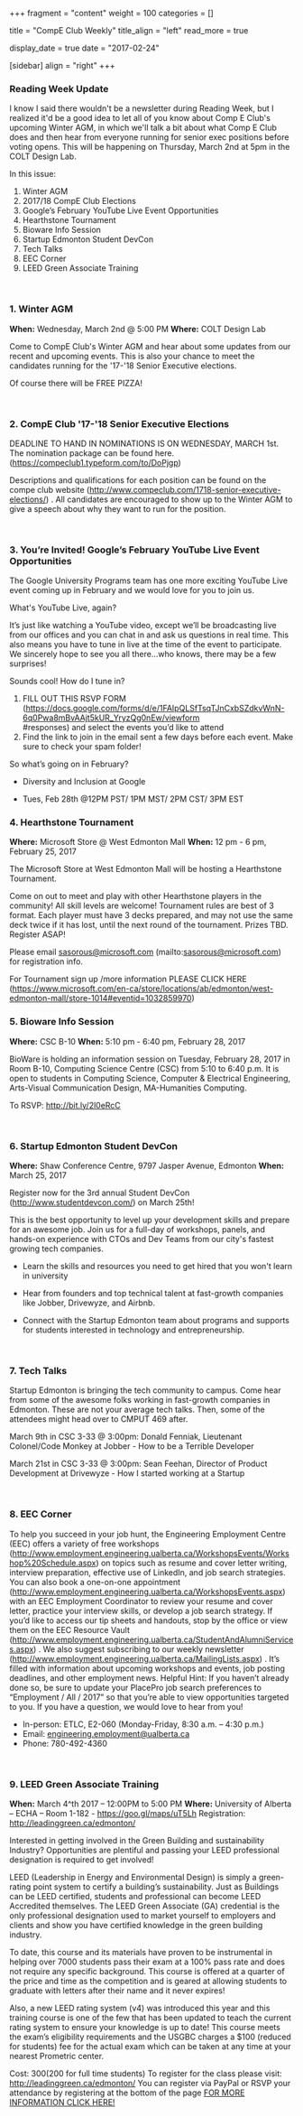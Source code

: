 
+++
fragment = "content"
weight = 100
categories = []

title = "CompE Club Weekly"
title_align = "left"
read_more = true

display_date = true
date = "2017-02-24" 

[sidebar]
  align = "right"
+++
### Reading Week Update


I know I said there wouldn't be a newsletter during Reading Week, but I realized it'd be a good idea to let all of you know about Comp E Club's upcoming Winter AGM, in which we'll talk a bit about what Comp E Club does and then hear from everyone running for senior exec positions before voting opens. This will be happening on Thursday, March 2nd at 5pm in the COLT Design Lab.

In this issue:
1. Winter AGM
2. 2017/18 CompE Club Elections
3. Google’s February YouTube Live Event Opportunities
4. Hearthstone Tournament
5. Bioware Info Session
6. Startup Edmonton Student DevCon
7. Tech Talks
8. EEC Corner
9. LEED Green Associate Training

</br>

### 1. Winter AGM


**When:** Wednesday, March 2nd @ 5:00 PM
**Where:** COLT Design Lab

Come to CompE Club's Winter AGM and hear about some updates from our recent and upcoming events. This is also your chance to meet the candidates running for the '17-'18 Senior Executive elections.

Of course there will be FREE PIZZA!

</br>

### 2. CompE Club '17-'18 Senior Executive Elections

DEADLINE TO HAND IN NOMINATIONS IS ON WEDNESDAY, MARCH 1st.
The nomination package can be found here. (https://compeclub1.typeform.com/to/DoPjgp)

Descriptions and qualifications for each position can be found on the compe club website (http://www.compeclub.com/1718-senior-executive-elections/) .
All candidates are encouraged to show up to the Winter AGM to give a speech about why they want to run for the position.

</br>

### 3. You’re Invited! Google’s February YouTube Live Event Opportunities


The Google University Programs team has one more exciting YouTube Live event coming up in February and we would love for you to join us.

What's YouTube Live, again?

It’s just like watching a YouTube video, except we’ll be broadcasting live from our offices and you can chat in and ask us questions in real time. This also means you have to tune in live at the time of the event to participate. We sincerely hope to see you all there...who knows, there may be a few surprises!

Sounds cool! How do I tune in?
1. FILL OUT THIS RSVP FORM (https://docs.google.com/forms/d/e/1FAIpQLSfTsqTJnCxbSZdkvWnN-6q0Pwa8mBvAAjt5kUR_YryzQg0nEw/viewform</br>
#responses) and select the events you’d like to attend
2. Find the link to join in the email sent a few days before each event. Make sure to check your spam folder!

So what’s going on in February?
* Diversity and Inclusion at Google
+ Tues, Feb 28th @12PM PST/ 1PM MST/ 2PM CST/ 3PM EST


### 4. Hearthstone Tournament

**Where:** Microsoft Store @ West Edmonton Mall
**When:** 12 pm - 6 pm, February 25, 2017

The Microsoft Store at West Edmonton Mall will be hosting a Hearthstone Tournament.

Come on out to meet and play with other Hearthstone players in the community! All skill levels are welcome! Tournament rules are best of 3 format. Each player must have 3 decks prepared, and may not use the same deck twice if it has lost, until the next round of the tournament. Prizes TBD. Register ASAP!

Please email sasorous@microsoft.com (mailto:sasorous@microsoft.com)   for registration info.

For Tournament sign up /more information PLEASE CLICK HERE  (https://www.microsoft.com/en-ca/store/locations/ab/edmonton/west-edmonton-mall/store-1014#eventid=1032859970)


### 5. Bioware Info Session

**Where:** CSC B-10
**When:** 5:10 pm - 6:40 pm, February 28, 2017

BioWare is holding an information session on Tuesday, February 28, 2017 in Room B-10, Computing Science Centre (CSC) from 5:10 to 6:40 p.m. It is open to students in Computing Science, Computer & Electrical Engineering, Arts-Visual Communication Design, MA-Humanities Computing.

To RSVP: http://bit.ly/2l0eRcC

</br>

### 6. Startup Edmonton Student DevCon

**Where:** Shaw Conference Centre, 9797 Jasper Avenue, Edmonton
**When:** March 25, 2017

Register now for the 3rd annual Student DevCon (http://www.studentdevcon.com/) on March 25th!

This is the best opportunity to level up your development skills and prepare for an awesome job. Join us for a full-day of workshops, panels, and hands-on experience with CTOs and Dev Teams from our city's fastest growing tech companies.

- Learn the skills and resources you need to get hired that you won't learn in university

- Hear from founders and top technical talent at fast-growth companies like Jobber, Drivewyze, and Airbnb.

- Connect with the Startup Edmonton team about programs and supports for students interested in technology and entrepreneurship.

</br>

### 7. Tech Talks

Startup Edmonton is bringing the tech community to campus. Come hear from some of the awesome folks working in fast-growth companies in Edmonton. These are not your average tech talks. Then, some of the attendees might head over to CMPUT 469 after.

March 9th in CSC 3-33 @ 3:00pm: Donald Fenniak, Lieutenant Colonel/Code Monkey at Jobber - How to be a Terrible Developer

March 21st in CSC 3-33 @ 3:00pm: Sean Feehan, Director of Product Development at Drivewyze - How I started working at a Startup

</br>

### 8. EEC Corner

To help you succeed in your job hunt, the Engineering Employment Centre (EEC) offers a variety of free workshops (http://www.employment.engineering.ualberta.ca/WorkshopsEvents/Workshop%20Schedule.aspx) on topics such as resume and cover letter writing, interview preparation, effective use of LinkedIn, and job search strategies. You can also book a one-on-one appointment (http://www.employment.engineering.ualberta.ca/WorkshopsEvents.aspx) with an EEC Employment Coordinator to review your resume and cover letter, practice your interview skills, or develop a job search strategy. If you’d like to access our tip sheets and handouts, stop by the office or view them on the EEC Resource Vault (http://www.employment.engineering.ualberta.ca/StudentAndAlumniServices.aspx) .
We also suggest subscribing to our weekly newsletter (http://www.employment.engineering.ualberta.ca/MailingLists.aspx) .  It’s filled with information about upcoming workshops and events, job posting deadlines, and other employment news. Helpful Hint: If you haven’t already done so, be sure to update your PlacePro job search preferences to “Employment / All / 2017” so that you’re able to view opportunities targeted to you.
If you have a question, we would love to hear from you!
* In-person: ETLC, E2-060 (Monday-Friday, 8:30 a.m. – 4:30 p.m.)
* Email: [engineering.employment@ualberta.ca ](mailto:engineering.employment@ualberta.ca)
* Phone: 780-492-4360

</br>

### 9. LEED Green Associate Training

**When:** March 4^th 2017 – 12:00PM to 5:00 PM
**Where:** University of Alberta – ECHA – Room 1-182 - https://goo.gl/maps/uT5Lh
Registration: http://leadinggreen.ca/edmonton/

Interested in getting involved in the Green Building and sustainability Industry? Opportunities are plentiful and passing your LEED professional designation is required to get involved!

LEED (Leadership in Energy and Environmental Design) is simply a green-rating point system to certify a building’s sustainability. Just as Buildings can be LEED certified, students and professional can become LEED Accredited themselves.  The LEED Green Associate (GA) credential is the only professional designation used to market yourself to employers and clients and show you have certified knowledge in the green building industry.

To date, this course and its materials have proven to be instrumental in helping over 7000 students pass their exam at a 100% pass rate and does not require any specific background. This course is offered at a quarter of the price and time as the competition and is geared at allowing students to graduate with letters after their name and it never expires!

Also, a new LEED rating system (v4) was introduced this year and this training course is one of the few that has been updated to teach the current rating system to ensure your knowledge is up to date! This course meets the exam’s eligibility requirements and the USGBC charges a $100 (reduced for students) fee for the actual exam which can be taken at any time at your nearest Prometric center.

Cost: $300 ($200 for full time students)
To register for the class please visit: http://leadinggreen.ca/edmonton/
You can register via PayPal or RSVP your attendance by registering at the bottom of the page
[FOR MORE INFORMATION CLICK HERE! ](http://leadinggreen.com/wp-content/uploads/2016/01/LEED-V4-POSTER-Edmonton-2016.pdf)

</br>
